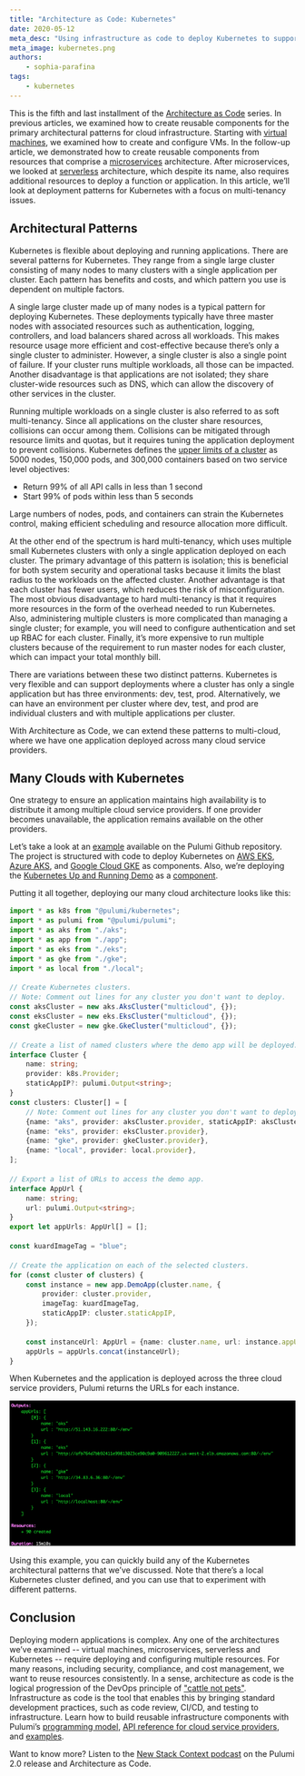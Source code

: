 ```yaml
---
title: "Architecture as Code: Kubernetes"
date: 2020-05-12
meta_desc: "Using infrastructure as code to deploy Kubernetes to support hard multi-tenancy"
meta_image: kubernetes.png
authors:
    - sophia-parafina
tags:
    - kubernetes
---
```


This is the fifth and last installment of the [Architecture as Code](/blog/architecture-as-code-intro/) series. In previous articles, we examined how to create reusable components for the primary architectural patterns for cloud infrastructure. Starting with [virtual machines](/blog/architecture-as-code-vm/), we examined how to create and configure VMs. In the follow-up article, we demonstrated how to create reusable components from resources that comprise a [microservices](/blog/architecture-as-code-microservices/) architecture. After microservices, we looked at [serverless](/blog/architecture-as-code-serverless/) architecture, which despite its name, also requires additional resources to deploy a function or application. In this article, we’ll look at deployment patterns for Kubernetes with a focus on multi-tenancy issues.

<!--more-->

## Architectural Patterns

Kubernetes is flexible about deploying and running applications. There are several patterns for Kubernetes. They range from a single large cluster consisting of many nodes to many clusters with a single application per cluster. Each pattern has benefits and costs, and which pattern you use is dependent on multiple factors.

A single large cluster made up of many nodes is a typical pattern for deploying Kubernetes. These deployments typically have three master nodes with associated resources such as authentication, logging, controllers, and load balancers shared across all workloads. This makes resource usage more efficient and cost-effective because there’s only a single cluster to administer. However, a single cluster is also a single point of failure. If your cluster runs multiple workloads, all those can be impacted. Another disadvantage is that applications are not isolated; they share cluster-wide resources such as DNS, which can allow the discovery of other services in the cluster.

Running multiple workloads on a single cluster is also referred to as soft multi-tenancy. Since all applications on the cluster share resources, collisions can occur among them. Collisions can be mitigated through resource limits and quotas, but it requires tuning the application deployment to prevent collisions. Kubernetes defines the [upper limits of a cluster](https://kubernetes.io/docs/setup/best-practices/cluster-large/) as 5000 nodes, 150,000 pods, and 300,000 containers based on two service level objectives:

- Return 99% of all API calls in less than 1 second
- Start 99% of pods within less than 5 seconds

Large numbers of nodes, pods, and containers can strain the Kubernetes control, making efficient scheduling and resource allocation more difficult.

At the other end of the spectrum is hard multi-tenancy, which uses multiple small Kubernetes clusters with only a single application deployed on each cluster. The primary advantage of this pattern is isolation; this is beneficial for both system security and operational tasks because it limits the blast radius to the workloads on the affected cluster. Another advantage is that each cluster has fewer users, which reduces the risk of misconfiguration. The most obvious disadvantage to hard multi-tenancy is that it requires more resources in the form of the overhead needed to run Kubernetes. Also, administering multiple clusters is more complicated than managing a single cluster; for example, you will need to configure authentication and set up RBAC for each cluster. Finally, it’s more expensive to run multiple clusters because of the requirement to run master nodes for each cluster, which can impact your total monthly bill.

There are variations between these two distinct patterns. Kubernetes is very flexible and can support deployments where a cluster has only a single application but has three environments: dev, test, prod. Alternatively, we can have an environment per cluster where dev, test, and prod are individual clusters and with multiple applications per cluster.

With Architecture as Code, we can extend these patterns to multi-cloud, where we have one application deployed across many cloud service providers.

## Many Clouds with  Kubernetes

One strategy to ensure an application maintains high availability is to distribute it among multiple cloud service providers. If one provider becomes unavailable, the application remains available on the other providers.

Let’s take a look at an [example](https://github.com/pulumi/examples/tree/master/kubernetes-ts-multicloud) available on the Pulumi Github repository. The project is structured with code to deploy Kubernetes on [AWS EKS](https://github.com/pulumi/examples/blob/master/kubernetes-ts-multicloud/eks.ts), [Azure AKS](https://github.com/pulumi/examples/blob/master/kubernetes-ts-multicloud/aks.ts), and [Google Cloud GKE](https://github.com/pulumi/examples/blob/master/kubernetes-ts-multicloud/gke.ts) as components. Also, we’re deploying the [Kubernetes Up and Running Demo](https://github.com/kubernetes-up-and-running/kuard) as a [component](https://github.com/pulumi/examples/blob/master/kubernetes-ts-multicloud/app.ts).

Putting it all together, deploying our many cloud architecture looks like this:

```ts
import * as k8s from "@pulumi/kubernetes";
import * as pulumi from "@pulumi/pulumi";
import * as aks from "./aks";
import * as app from "./app";
import * as eks from "./eks";
import * as gke from "./gke";
import * as local from "./local";

// Create Kubernetes clusters.
// Note: Comment out lines for any cluster you don't want to deploy.
const aksCluster = new aks.AksCluster("multicloud", {});
const eksCluster = new eks.EksCluster("multicloud", {});
const gkeCluster = new gke.GkeCluster("multicloud", {});

// Create a list of named clusters where the demo app will be deployed.
interface Cluster {
    name: string;
    provider: k8s.Provider;
    staticAppIP?: pulumi.Output<string>;
}
const clusters: Cluster[] = [
    // Note: Comment out lines for any cluster you don't want to deploy.
    {name: "aks", provider: aksCluster.provider, staticAppIP: aksCluster.staticAppIP},
    {name: "eks", provider: eksCluster.provider},
    {name: "gke", provider: gkeCluster.provider},
    {name: "local", provider: local.provider},
];

// Export a list of URLs to access the demo app.
interface AppUrl {
    name: string;
    url: pulumi.Output<string>;
}
export let appUrls: AppUrl[] = [];

const kuardImageTag = "blue";

// Create the application on each of the selected clusters.
for (const cluster of clusters) {
    const instance = new app.DemoApp(cluster.name, {
        provider: cluster.provider,
        imageTag: kuardImageTag,
        staticAppIP: cluster.staticAppIP,
    });

    const instanceUrl: AppUrl = {name: cluster.name, url: instance.appUrl};
    appUrls = appUrls.concat(instanceUrl);
}
```

When Kubernetes and the application is deployed across the three cloud service providers, Pulumi returns the URLs for each instance.

![Application URLs](appUrls.png)

Using this example, you can quickly build any of the Kubernetes architectural patterns that we’ve discussed. Note that there’s a local Kubernetes cluster defined, and you can use that to experiment with different patterns.

## Conclusion

Deploying modern applications is complex. Any one of the architectures we’ve examined -- virtual machines, microservices, serverless and Kubernetes -- require deploying and configuring multiple resources. For many reasons, including security, compliance, and cost management, we want to reuse resources consistently. In a sense, architecture as code is the logical progression of the DevOps principle of ["cattle not pets"](https://medium.com/@Joachim8675309/devops-concepts-pets-vs-cattle-2380b5aab313). Infrastructure as code is the tool that enables this by bringing standard development practices, such as code review, CI/CD, and testing to infrastructure. Learn how to build reusable infrastructure components with Pulumi’s [programming model](/docs/concepts/), [API reference for cloud service providers](/registry), and [examples](https://github.com/pulumi/examples).

Want to know more? Listen to the [New Stack Context podcast](https://thenewstack.io/pulumi-program-the-infrastructure-with-an-actual-programming-language/) on the Pulumi 2.0 release and Architecture as Code.
